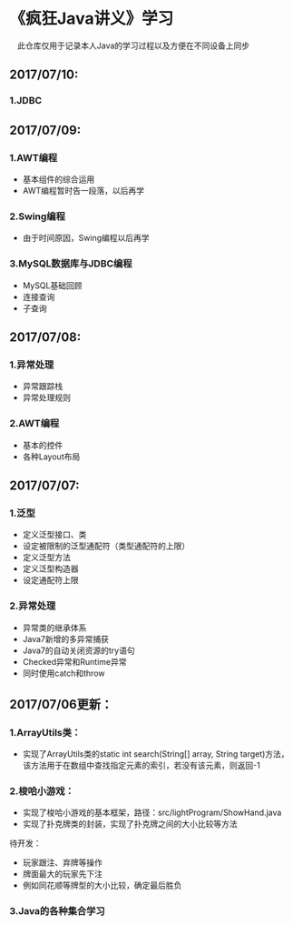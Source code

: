 《疯狂Java讲义》学习
========
　此仓库仅用于记录本人Java的学习过程以及方便在不同设备上同步

2017/07/10:
--------
### 1.JDBC



2017/07/09:
--------
### 1.AWT编程

* 基本组件的综合运用
* AWT编程暂时告一段落，以后再学

### 2.Swing编程

* 由于时间原因，Swing编程以后再学

### 3.MySQL数据库与JDBC编程

* MySQL基础回顾
* 连接查询
* 子查询

2017/07/08:
--------
### 1.异常处理

* 异常跟踪栈
* 异常处理规则

### 2.AWT编程

* 基本的控件
* 各种Layout布局

2017/07/07:
--------
### 1.泛型

* 定义泛型接口、类
* 设定被限制的泛型通配符（类型通配符的上限）
* 定义泛型方法
* 定义泛型构造器
* 设定通配符上限

### 2.异常处理

* 异常类的继承体系
* Java7新增的多异常捕获
* Java7的自动关闭资源的try语句
* Checked异常和Runtime异常
* 同时使用catch和throw

2017/07/06更新：
--------
### 1.ArrayUtils类：

* 实现了ArrayUtils类的static int search(String[] array, String target)方法，该方法用于在数组中查找指定元素的索引，若没有该元素，则返回-1

### 2.梭哈小游戏：

* 实现了梭哈小游戏的基本框架，路径：src/lightProgram/ShowHand.java
* 实现了扑克牌类的封装，实现了扑克牌之间的大小比较等方法

待开发：

* 玩家跟注、弃牌等操作
* 牌面最大的玩家先下注
* 例如同花顺等牌型的大小比较，确定最后胜负

### 3.Java的各种集合学习

